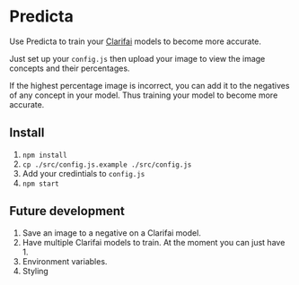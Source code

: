# Predicta

Use Predicta to train your [Clarifai](https://www.clarifai.com/) models to become more accurate.

Just set up your `config.js` then upload your image to view the image concepts and their percentages.

If the highest percentage image is incorrect, you can add it to the negatives of any concept in your model. Thus training your model to become more accurate.

## Install

 1. `npm install`
 2. `cp ./src/config.js.example ./src/config.js`
 3. Add your credintials to `config.js`
 4. `npm start`

## Future development

 1. Save an image to a negative on a Clarifai model.
 2. Have multiple Clarifai models to train. At the moment you can just have 1.
 3. Environment variables.
 4. Styling

